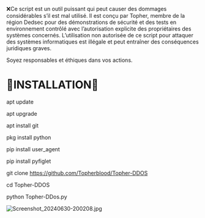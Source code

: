 ❌Ce script est un outil puissant qui peut causer des dommages considérables s’il est mal utilisé. Il est conçu par Topher, membre de la région Dedsec  pour des démonstrations de sécurité et des tests en environnement contrôlé avec l’autorisation explicite des propriétaires des systèmes concernés. L’utilisation non autorisée de ce script pour attaquer des systèmes informatiques est illégale et peut entraîner des conséquences juridiques graves.

Soyez responsables et éthiques dans vos actions.




# 🔰INSTALLATION🔰

 apt update

apt upgrade

apt install git

pkg install python

pip install user_agent

pip install pyfiglet

git clone https://github.com/Topherblood/Topher-DDOS

cd Topher-DDOS

python Topher-DDos.py

![Screenshot_20240630-200208.jpg](https://github.com/Topherblood/Topher-DDOS/assets/162853344/e55fbc6b-2b5c-46d1-9206-2bf9a6d6db26)
